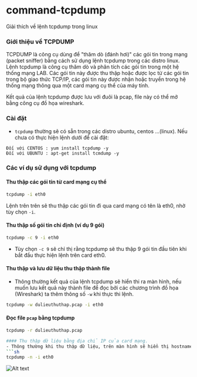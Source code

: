 command-tcpdump
===============

Giải thích về lệnh tcpdump trong linux

### Giới thiệu về TCPDUMP

TCPDUMP là công cụ dùng để "thăm dò (đánh hơi)" các gói tin trong mạng (packet sniffer) bằng cách sử dụng lệnh tcpdump trong các distro linux. 
<br>
Lệnh tcpdump là công cụ thăm dò và phân tích các gói tin trong một hệ thống mạng LAB. Các gói tin này được thu thập hoặc được lọc từ các gói tin trong bộ giao thức TCP/IP, các gói tin này được nhận hoặc truyền trong hệ thống mạng thông qua một card mạng cụ thể của máy tính.

Kết quả của lệnh tcpdump được lưu với đuôi là pcap, file này có thể mở bằng công cụ đồ họa wireshark.

### Cài đặt 
- `tcpdump` thường sẽ có sẵn trong các distro ubuntu, centos ...(linux). Nếu chưa có thực hiện lệnh dưới để cài đặt:

```
Đối với CENTOS : yum install tcpdump -y
Đối với UBUNTU : apt-get install tcmdump -y
```
### Các ví dụ sử dụng với tcpdump
#### Thu thập các gói tin từ card mạng cụ thể
```sh
tcpdump -i eth0
```
Lệnh trên trên sẽ thu thập các gói tin đi qua card mạng có tên là eth0, nhờ tùy chọn  `-i`.

#### Thu thập số gói tin chỉ định (ví dụ 9 gói)
```sh
tcpdump -c 9 -i eth0
```
- Tùy chọn `-c 9` sẽ chỉ thị rằng tcpdump sẽ thu thập 9 gói tin đầu tiên khi bắt đầu thực hiện lệnh trên card eth0. 

#### Thu thập và lưu dữ liệu thu thập thành file
- Thông thường kết quả của lệnh tcpdump sẽ hiển thi ra màn hình, nếu muốn lưu kết quả này thành file để đọc bởi các chương trình đồ họa (Wireshark) ta thêm thông số `-w` khi thực thi lệnh.
```sh
tcpdump -w dulieuthuthap.pcap -i eth0
```

#### Đọc file `pcap` bằng tcpdump
```sh
tcpdump -r dulieuthuthap.pcap

#### Thu thập dữ liệu bằng địa chỉ IP của card mạng.
- Thông thường khi thu thập dữ liệu, trên màn hình sẽ hiển thị hostname của máy, nếu muốn hiển thị `ip address` ta sử dụng tùy chọn `n`.
```sh
tcpdump -n -i eth0
```
![Alt text](http://i.imgur.com/Ui5MyFZ.png)
